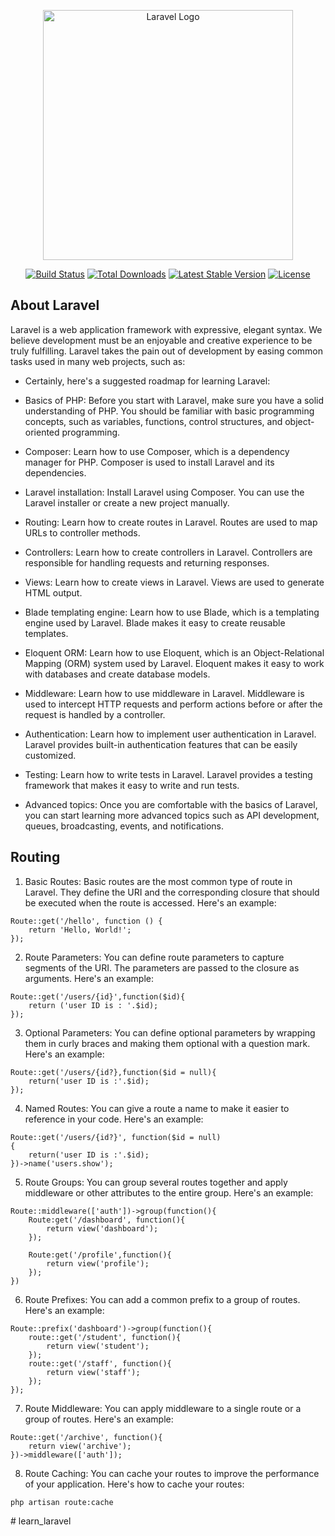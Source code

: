<p align="center"><a href="https://laravel.com" target="_blank"><img src="https://raw.githubusercontent.com/laravel/art/master/logo-lockup/5%20SVG/2%20CMYK/1%20Full%20Color/laravel-logolockup-cmyk-red.svg" width="400" alt="Laravel Logo"></a></p>

<p align="center">
<a href="https://github.com/laravel/framework/actions"><img src="https://github.com/laravel/framework/workflows/tests/badge.svg" alt="Build Status"></a>
<a href="https://packagist.org/packages/laravel/framework"><img src="https://img.shields.io/packagist/dt/laravel/framework" alt="Total Downloads"></a>
<a href="https://packagist.org/packages/laravel/framework"><img src="https://img.shields.io/packagist/v/laravel/framework" alt="Latest Stable Version"></a>
<a href="https://packagist.org/packages/laravel/framework"><img src="https://img.shields.io/packagist/l/laravel/framework" alt="License"></a>
</p>

## About Laravel

Laravel is a web application framework with expressive, elegant syntax. We believe development must be an enjoyable and creative experience to be truly fulfilling. Laravel takes the pain out of development by easing common tasks used in many web projects, such as:

-   Certainly, here's a suggested roadmap for learning Laravel:

-   Basics of PHP: Before you start with Laravel, make sure you have a solid understanding of PHP. You should be familiar with basic programming concepts, such as variables, functions, control structures, and object-oriented programming.

-   Composer: Learn how to use Composer, which is a dependency manager for PHP. Composer is used to install Laravel and its dependencies.

-   Laravel installation: Install Laravel using Composer. You can use the Laravel installer or create a new project manually.

-   Routing: Learn how to create routes in Laravel. Routes are used to map URLs to controller methods.

-   Controllers: Learn how to create controllers in Laravel. Controllers are responsible for handling requests and returning responses.

-   Views: Learn how to create views in Laravel. Views are used to generate HTML output.

-   Blade templating engine: Learn how to use Blade, which is a templating engine used by Laravel. Blade makes it easy to create reusable templates.

-   Eloquent ORM: Learn how to use Eloquent, which is an Object-Relational Mapping (ORM) system used by Laravel. Eloquent makes it easy to work with databases and create database models.

-   Middleware: Learn how to use middleware in Laravel. Middleware is used to intercept HTTP requests and perform actions before or after the request is handled by a controller.

-   Authentication: Learn how to implement user authentication in Laravel. Laravel provides built-in authentication features that can be easily customized.

-   Testing: Learn how to write tests in Laravel. Laravel provides a testing framework that makes it easy to write and run tests.

-   Advanced topics: Once you are comfortable with the basics of Laravel, you can start learning more advanced topics such as API development, queues, broadcasting, events, and notifications.

## Routing

1. Basic Routes: Basic routes are the most common type of route in Laravel. They define the URI and the corresponding closure that should be executed when the route is accessed. Here's an example:

```
Route::get('/hello', function () {
    return 'Hello, World!';
});
```

2. Route Parameters: You can define route parameters to capture segments of the URI. The parameters are passed to the closure as arguments. Here's an example:

```
Route::get('/users/{id}',function($id){
    return ('user ID is : '.$id);
});
```

3. Optional Parameters: You can define optional parameters by wrapping them in curly braces and making them optional with a question mark. Here's an example:

```
Route::get('/users/{id?},function($id = null){
    return('user ID is :'.$id);
});
```

4. Named Routes: You can give a route a name to make it easier to reference in your code. Here's an example:

```
Route::get('/users/{id?}', function($id = null)
{
    return('user ID is :'.$id);
})->name('users.show');
```

5. Route Groups: You can group several routes together and apply middleware or other attributes to the entire group. Here's an example:

```
Route::middleware(['auth'])->group(function(){
    Route:get('/dashboard', function(){
        return view('dashboard');
    });

    Route:get('/profile',function(){
        return view('profile');
    });
})
```

6. Route Prefixes: You can add a common prefix to a group of routes. Here's an example:

```
Route::prefix('dashboard')->group(function(){
    route::get('/student', function(){
        return view('student');
    });
    route::get('/staff', function(){
        return view('staff');
    });
});
```

7. Route Middleware: You can apply middleware to a single route or a group of routes. Here's an example:

```
Route::get('/archive', function(){
    return view('archive');
})->middleware(['auth']);
```

8. Route Caching: You can cache your routes to improve the performance of your application. Here's how to cache your routes:

```
php artisan route:cache
```
#   l e a r n _ l a r a v e l  
 